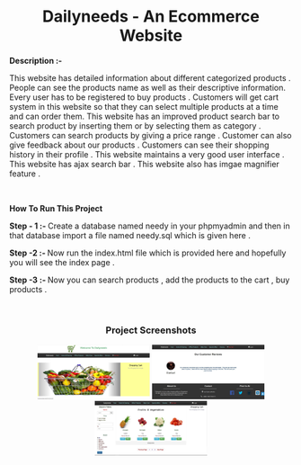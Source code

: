 <h1 align="center">Dailyneeds - An Ecommerce Website</h1>

<b>Description :- </b>
<p>This website has detailed information about different categorized products . People can see the products name as well as their descriptive information. Every user has to be registered to buy products . Customers will get cart system in this website so that they can select multiple products at a time and can order them. This website has an improved product search bar to search product by inserting them or by selecting them as category . Customers can search products by giving a price range . Customer can also give feedback about our products . Customers can see their shopping history in their profile . This website maintains a very good user interface . This website has ajax search bar . This website also has imgae magnifier feature . </p>
<br>

**How To Run This Project**

<p><b> Step - 1 :- </b> Create a database named needy in your phpmyadmin and then in that database import a file named needy.sql which is given here . </p>

<p><b> Step -2 :- </b> Now run the index.html file which is provided here and hopefully you will see the index page . </p>

<p><b> Step -3 :- </b> Now you can search products , add the products to the cart , buy products . </p>
<br>


<h3 align="center">Project Screenshots</h1>

<p align="center">
  <img src="images/dal1.JPG" width="200">
  <img src="images/dal2.JPG" width="200">
  <img src="images/dal4.JPG" width="200">
</p>  
